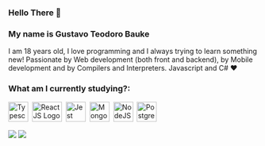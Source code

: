 ### Hello There 👋

### My name is Gustavo Teodoro Bauke
I am 18 years old, I love programming and I always trying to learn something new! Passionate by Web development (both front and backend), by Mobile development and by Compilers and Interpreters.
Javascript and C# ❤

### What am I currently studying?:
<p align="left">
  <img src="https://user-images.githubusercontent.com/15526179/93211471-aca55600-f737-11ea-9a57-8a328cfb4cb8.png" alt="Typescript Logo" width="40" height="40">&nbsp;
  <img src="https://user-images.githubusercontent.com/15526179/93211547-c5ae0700-f737-11ea-8f82-95c80b013d08.png" alt="ReactJS Logo" width="60" height="40">&nbsp;
  <img src="https://user-images.githubusercontent.com/15526179/93211551-c6469d80-f737-11ea-9ae5-bbbb973156a6.png" alt="Jest Logo" width="40" height="40">&nbsp;
  <img src="https://user-images.githubusercontent.com/15526179/93211554-c8a8f780-f737-11ea-8829-22514933b79d.png" alt="MongoDB Logo" width="40" height="40">&nbsp;
  <img src="https://user-images.githubusercontent.com/15526179/93211557-c9418e00-f737-11ea-90af-4b44cea545e2.png" alt="NodeJS Logo" width="40" height="40">&nbsp;
  <img src="https://user-images.githubusercontent.com/15526179/93211558-c9da2480-f737-11ea-9683-6da48d910e60.png" alt="PostgreSQL Logo" width="40" height="40">&nbsp;
</p>

![](https://github-readme-stats.vercel.app/api?username=kimon0202&show_icons=true&theme=dark)
![](https://github-readme-stats.vercel.app/api/top-langs/?username=kimon0202&layout=compact&theme=dark)
